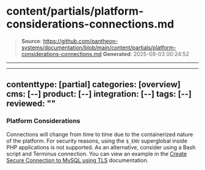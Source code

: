# content/partials/platform-considerations-connections.md

> **Source**: https://github.com/pantheon-systems/documentation/blob/main/content/partials/platform-considerations-connections.md
> **Generated**: 2025-09-03 00:24:52

---

---
contenttype: [partial]
categories: [overview]
cms: [--]
product: [--]
integration: [--]
tags: [--]
reviewed: ""
---

### Platform Considerations

Connections will change from time to time due to the containerized nature of the platform. For security reasons, using the `$_ENV` superglobal inside PHP applications is not supported. As an alternative, consider using a Bash script and Terminus connection. You can view an example in the [Create Secure Connection to MySQL using TLS](/guides/secure-development/ssh-tunnels#create-secure-connection-to-mysql-using-tls) documentation.
